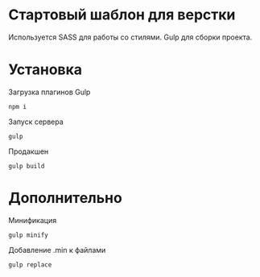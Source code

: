 # Стартовый шаблон для верстки

Используется SASS для работы со стилями. Gulp для сборки проекта.

# Установка

Загрузка плагинов Gulp

    npm i
    
Запуск сервера

    gulp

Продакшен

    gulp build
    
# Дополнительно    
    
Минификация

    gulp minify    
    
Добавление .min к файлами

    gulp replace    
   
